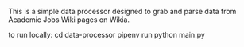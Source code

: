 This is a simple data processor designed to grab and parse data from Academic Jobs Wiki pages on Wikia.

to run locally:
cd data-processor
pipenv run python main.py
